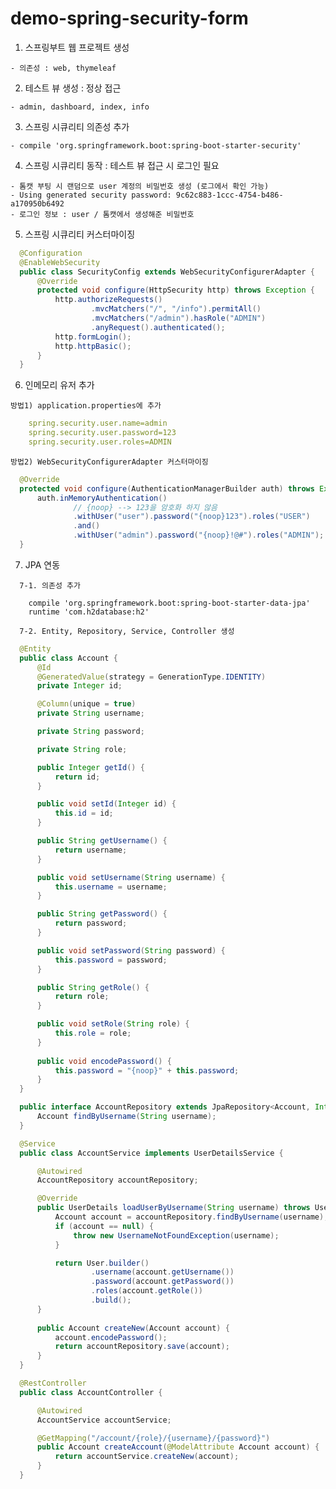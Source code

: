# demo-spring-security-form
  1. 스프링부트 웹 프로젝트 생성
  
    - 의존성 : web, thymeleaf
    
  2. 테스트 뷰 생성 : 정상 접근
  
    - admin, dashboard, index, info
      
  3. 스프링 시큐리티 의존성 추가
  
    - compile 'org.springframework.boot:spring-boot-starter-security'
    
  4. 스프링 시큐리티 동작 : 테스트 뷰 접근 시 로그인 필요
  
    - 톰캣 부팅 시 랜덤으로 user 계정의 비밀번호 생성 (로그에서 확인 가능)
    - Using generated security password: 9c62c883-1ccc-4754-b486-a170950b6492
    - 로그인 정보 : user / 톰캣에서 생성해준 비밀번호 
    
  5. 스프링 시큐리티 커스터마이징
  
  ```java
    @Configuration
    @EnableWebSecurity
    public class SecurityConfig extends WebSecurityConfigurerAdapter {
        @Override
        protected void configure(HttpSecurity http) throws Exception {
            http.authorizeRequests()
                    .mvcMatchers("/", "/info").permitAll()
                    .mvcMatchers("/admin").hasRole("ADMIN")
                    .anyRequest().authenticated();
            http.formLogin();
            http.httpBasic();
        }
    }
  ```
  
  6. 인메모리 유저 추가
  
    방법1) application.properties에 추가
  ```yml
      spring.security.user.name=admin
      spring.security.user.password=123
      spring.security.user.roles=ADMIN
  ```
    
    방법2) WebSecurityConfigurerAdapter 커스터마이징
  ```java
    @Override
    protected void configure(AuthenticationManagerBuilder auth) throws Exception {
        auth.inMemoryAuthentication()
                // {noop} --> 123을 암호화 하지 않음
                .withUser("user").password("{noop}123").roles("USER")
                .and()
                .withUser("admin").password("{noop}!@#").roles("ADMIN");
    }
  ```
  
  7. JPA 연동
  ```
    7-1. 의존성 추가
    
      compile 'org.springframework.boot:spring-boot-starter-data-jpa'
      runtime 'com.h2database:h2'
  ```  
  ```      
    7-2. Entity, Repository, Service, Controller 생성
  ```
  
  ```java
    @Entity
    public class Account {
        @Id
        @GeneratedValue(strategy = GenerationType.IDENTITY)
        private Integer id;

        @Column(unique = true)
        private String username;

        private String password;

        private String role;

        public Integer getId() {
            return id;
        }

        public void setId(Integer id) {
            this.id = id;
        }

        public String getUsername() {
            return username;
        }

        public void setUsername(String username) {
            this.username = username;
        }

        public String getPassword() {
            return password;
        }

        public void setPassword(String password) {
            this.password = password;
        }

        public String getRole() {
            return role;
        }

        public void setRole(String role) {
            this.role = role;
        }
        
        public void encodePassword() {
            this.password = "{noop}" + this.password;
        }
    }
  ```
    
    
  ```java
    public interface AccountRepository extends JpaRepository<Account, Integer> {
        Account findByUsername(String username);
    }
  ```
    
    
  ```java
    @Service
    public class AccountService implements UserDetailsService {

        @Autowired
        AccountRepository accountRepository;

        @Override
        public UserDetails loadUserByUsername(String username) throws UsernameNotFoundException {
            Account account = accountRepository.findByUsername(username);
            if (account == null) {
                throw new UsernameNotFoundException(username);
            }

            return User.builder()
                    .username(account.getUsername())
                    .password(account.getPassword())
                    .roles(account.getRole())
                    .build();
        }
        
        public Account createNew(Account account) {
            account.encodePassword();
            return accountRepository.save(account);
        }
    }
  ```
  
  ```java
    @RestController
    public class AccountController {

        @Autowired
        AccountService accountService;

        @GetMapping("/account/{role}/{username}/{password}")
        public Account createAccount(@ModelAttribute Account account) {
            return accountService.createNew(account);
        }
    }
  ```

